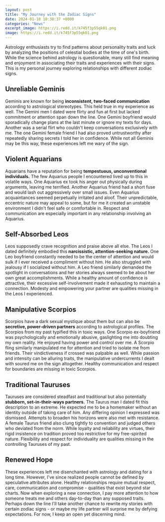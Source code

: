 ```yaml
---
layout: post
title: "My Journey with the Zodiac Signs"
date: 2024-01-18 10:38:37 +0000
categories: "News"
excerpt_image: https://i.redd.it/k745f3p55qk01.png
image: https://i.redd.it/k745f3p55qk01.png
---
```


Astrology enthusiasts try to find patterns about personality traits and luck by analyzing the positions of celestial bodies at the time of one's birth. While the science behind astrology is questionable, many still find meaning and enjoyment in associating their traits and experiences with their signs. This is my personal journey exploring relationships with different zodiac signs.
## Unreliable Geminis 
Geminis are known for being **inconsistent, two-faced communication** according to astrological stereotypes. This held true in my experience as well. The Gemini men I dated were flirty and fun at first but lacked commitment or attention span down the line. One Gemini boyfriend would sporadically change plans at the last minute or ignore my texts for days. Another was a serial flirt who couldn't keep conversations exclusively with me. The one Gemini female friend I had also proved untrustworthy after repeatedly sharing secrets I told her in confidence. While not all Geminis may be this way, these experiences left me wary of the sign.
## Violent Aquarians
Aquarians have a reputation for being **tempestuous, unconventional individuals.** The few Aquarius people I encountered lived up to this in volatile ways. One Aquarius ex took his anger out physically during arguments, leaving me terrified. Another Aquarius friend had a short fuse and would lash out aggressively over small issues. Even Aquarius acquaintances seemed perpetually irritated and aloof. Their unpredictable, eccentric nature may appeal to some, but for me it created an unstable environment I didn't feel safe or comfortable in. Respect and communication are especially important in any relationship involving an Aquarius.
## Self-Absorbed Leos 
Leos supposedly crave recognition and praise above all else. The Leos I dated definitely embodied this **narcissistic, attention-seeking nature.** One Leo boyfriend constantly needed to be the center of attention and would sulk if I ever received a compliment without him. He also struggled with jealousy if I socialized without him. A Leo friend similarly demanded the spotlight in conversations and her stories always seemed to be about her own great accomplishments. While a healthy amount of confidence is attractive, their excessive self-involvement made it exhausting to maintain a connection. Modesty and empowering your partner are qualities missing in the Leos I experienced.
## Manipulative Scorpios
Scorpios have a dark sexual mystique about them but can also be **secretive, power-driven partners** according to astrological profiles. The Scorpios from my past typified this in toxic ways. One Scorpio ex-boyfriend was psychologically and emotionally abusive, gaslighting me into doubting my own reality. He enjoyed having power and control over me. A Scorpio fling similarly manipulated me for attention and tried to isolate me from friends. Their vindictiveness if crossed was palpable as well. While passion and intensity can be alluring traits, the manipulative undercurrents I dealt with soured me on the sign altogether. Healthy communication and respect for boundaries are missing in toxic Scorpios.
## Traditional Tauruses 
Tauruses are considered steadfast and traditional but also potentially **stubborn, set-in-their-ways partners.** The Taurus man I dated fit this description to an extreme. He expected me to be a homemaker without an identity outside of taking care of him. Any differing opinion I expressed was dismissed. Attempts to broaden his horizons were also met with resistance. A female Taurus friend also clung tightly to convention and judged others who deviated from the norm. While loyalty and reliability are virtues, their rigid insistence on tradition proved too restrictive for my free-spirited nature. Flexibility and respect for individuality are qualities missing in the controlling Tauruses of my past.  
## Renewed Hope
These experiences left me disenchanted with astrology and dating for a long time. However, I've since realized people cannot be defined by speculative attributes alone. Healthy relationships require mutual respect, care, communication and compromise - qualities that exist beyond star charts. Now when exploring a new connection, I pay more attention to how someone treats me and others day-to-day than any supposed traits. Perhaps down the line I'll take another chance to rewrite my stories with certain zodiac signs - or maybe my life partner will surprise me by defying expectations. For now, I keep an open yet discerning mind.